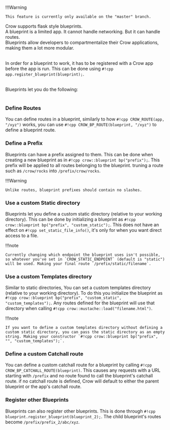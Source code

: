 !!!Warning

    This feature is currently only available on the "master" branch.
    
Crow supports flask style blueprints.<br>
A blueprint is a limited app. It cannot handle networking. But it can handle routes.<br>
Blueprints allow developers to compartmentalize their Crow applications, making them a lot more modular.<br><br>

In order for a blueprint to work, it has to be registered with a Crow app before the app is run. This can be done using `#!cpp app.register_blueprint(blueprint);`.<br><br>

Blueprints let you do the following:<br><br>

### Define Routes
You can define routes in a blueprint, similarly to how `#!cpp CROW_ROUTE(app, "/xyz")` works, you can use `#!cpp CROW_BP_ROUTE(blueprint, "/xyz")` to define a blueprint route.

### Define a Prefix
Blueprints can have a prefix assigned to them. This can be done when creating a new blueprint as in `#!cpp crow::blueprint bp("prefix");`. This prefix will be applied to all routes belonging to the blueprint. truning a route such as `/crow/rocks` into `/prefix/crow/rocks`.

!!!Warning

    Unlike routes, blueprint prefixes should contain no slashes.


### Use a custom Static directory
Blueprints let you define a custom static directory (relative to your working directory). This can be done by initializing a blueprint as `#!cpp crow::blueprint bp("prefix", "custom_static");`. This does not have an effect on `#!cpp set_static_file_info()`, it's only for when you want direct access to a file.

!!!note

    Currently changing which endpoint the blueprint uses isn't possible, so whatever you've set in `CROW_STATIC_ENDPOINT` (default is "static") will be used. Making your final route `/prefix/static/filename`.


### Use a custom Templates directory
Similar to static directories, You can set a custom templates directory (relative to your working directory). To do this you initialize the blueprint as `#!cpp crow::blueprint bp("prefix", "custom_static", "custom_templates");`. Any routes defined for the blueprint will use that directory when calling `#!cpp crow::mustache::load("filename.html")`.

!!!note

    If you want to define a custom templates directory without defining a custom static directory, you can pass the static directory as an empty string. Making your constructor `#!cpp crow::blueprint bp("prefix", "", "custom_templates");`.

### Define a custom Catchall route
You can define a custom catchall route for a blueprint by calling `#!cpp CROW_BP_CATCHALL_ROUTE(blueprint)`. This causes any requests with a URL starting with `/prefix` and no route found to call the blueprint's catchall route. if no catchall route is defined, Crow will default to either the parent blueprint or the app's catchall route.

### Register other Blueprints
Blueprints can also register other blueprints. This is done through `#!cpp blueprint.register_blueprint(blueprint_2);`. The child blueprint's routes become `/prefix/prefix_2/abc/xyz`.
